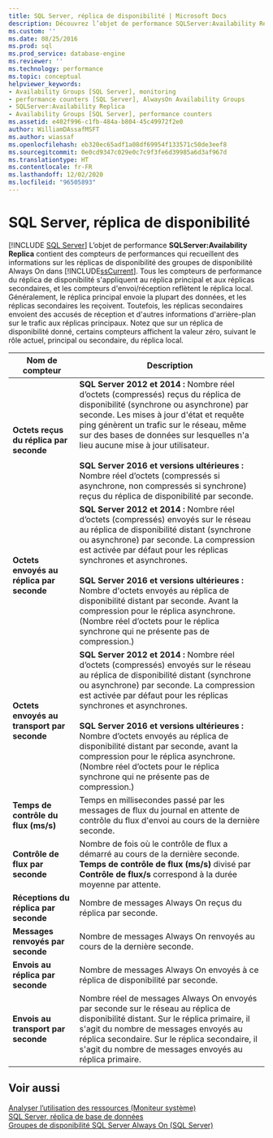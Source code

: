 ```yaml
---
title: SQL Server, réplica de disponibilité | Microsoft Docs
description: Découvrez l’objet de performance SQLServer:Availability Replica, qui contient des compteurs de performances sur les réplicas de disponibilité des groupes de disponibilité Always On.
ms.custom: ''
ms.date: 08/25/2016
ms.prod: sql
ms.prod_service: database-engine
ms.reviewer: ''
ms.technology: performance
ms.topic: conceptual
helpviewer_keywords:
- Availability Groups [SQL Server], monitoring
- performance counters [SQL Server], AlwaysOn Availability Groups
- SQLServer:Availability Replica
- Availability Groups [SQL Server], performance counters
ms.assetid: e402f996-c1fb-484a-b804-45c49972f2e0
author: WilliamDAssafMSFT
ms.author: wiassaf
ms.openlocfilehash: eb320ec65adf1a08df69954f133571c50de3eef8
ms.sourcegitcommit: 0e0cd9347c029e0c7c9f3fe6d39985a6d3af967d
ms.translationtype: HT
ms.contentlocale: fr-FR
ms.lasthandoff: 12/02/2020
ms.locfileid: "96505893"
---
```

# <a name="sql-server-availability-replica"></a>SQL Server, réplica de disponibilité

 [!INCLUDE [SQL Server](../../includes/applies-to-version/sqlserver.md)]
  L’objet de performance **SQLServer:Availability Replica** contient des compteurs de performances qui recueillent des informations sur les réplicas de disponibilité des groupes de disponibilité Always On dans [!INCLUDE[ssCurrent](../../includes/sscurrent-md.md)]. Tous les compteurs de performance du réplica de disponibilité s'appliquent au réplica principal et aux réplicas secondaires, et les compteurs d'envoi/réception reflètent le réplica local. Généralement, le réplica principal envoie la plupart des données, et les réplicas secondaires les reçoivent. Toutefois, les réplicas secondaires envoient des accusés de réception et d'autres informations d'arrière-plan sur le trafic aux réplicas principaux. Notez que sur un réplica de disponibilité donné, certains compteurs affichent la valeur zéro, suivant le rôle actuel, principal ou secondaire, du réplica local.  
  
|Nom de compteur|Description|  
|------------------|-----------------|  
|**Octets reçus du réplica par seconde**|**SQL Server 2012 et 2014 :** Nombre réel d’octets (compressés) reçus du réplica de disponibilité (synchrone ou asynchrone) par seconde. Les mises à jour d'état et requête ping génèrent un trafic sur le réseau, même sur des bases de données sur lesquelles n'a lieu aucune mise à jour utilisateur. <BR/> <BR/> **SQL Server 2016 et versions ultérieures :** Nombre réel d’octets (compressés si asynchrone, non compressés si synchrone) reçus du réplica de disponibilité par seconde.|  
|**Octets envoyés au réplica par seconde**|**SQL Server 2012 et 2014 :** Nombre réel d’octets (compressés) envoyés sur le réseau au réplica de disponibilité distant (synchrone ou asynchrone) par seconde. La compression est activée par défaut pour les réplicas synchrones et asynchrones. <BR/> <BR/> **SQL Server 2016 et versions ultérieures :** Nombre d'octets envoyés au réplica de disponibilité distant par seconde. Avant la compression pour le réplica asynchrone. (Nombre réel d’octets pour le réplica synchrone qui ne présente pas de compression.)|  
|**Octets envoyés au transport par seconde**|**SQL Server 2012 et 2014 :** Nombre réel d’octets (compressés) envoyés sur le réseau au réplica de disponibilité distant (synchrone ou asynchrone) par seconde. La compression est activée par défaut pour les réplicas synchrones et asynchrones. <BR/> <BR/> **SQL Server 2016 et versions ultérieures :** Nombre d’octets envoyés au réplica de disponibilité distant par seconde, avant la compression pour le réplica asynchrone. (Nombre réel d’octets pour le réplica synchrone qui ne présente pas de compression.)|  
|**Temps de contrôle du flux (ms/s)**|Temps en millisecondes passé par les messages de flux du journal en attente de contrôle du flux d'envoi au cours de la dernière seconde.|  
|**Contrôle de flux par seconde**|Nombre de fois où le contrôle de flux a démarré au cours de la dernière seconde. **Temps de contrôle de flux (ms/s)** divisé par **Contrôle de flux/s** correspond à la durée moyenne par attente.|  
|**Réceptions du réplica par seconde**|Nombre de messages Always On reçus du réplica par seconde.|  
|**Messages renvoyés par seconde**|Nombre de messages Always On renvoyés au cours de la dernière seconde.|  
|**Envois au réplica par seconde**|Nombre de messages Always On envoyés à ce réplica de disponibilité par seconde.|  
|**Envois au transport par seconde**|Nombre réel de messages Always On envoyés par seconde sur le réseau au réplica de disponibilité distant. Sur le réplica primaire, il s'agit du nombre de messages envoyés au réplica secondaire. Sur le réplica secondaire, il s'agit du nombre de messages envoyés au réplica primaire.|  
  
## <a name="see-also"></a>Voir aussi 
 
 [Analyser l’utilisation des ressources &#40;Moniteur système&#41;](../../relational-databases/performance-monitor/monitor-resource-usage-system-monitor.md)   
 [SQL Server, réplica de base de données](../../relational-databases/performance-monitor/sql-server-database-replica.md)   
 [Groupes de disponibilité SQL Server Always On (SQL Server)](../../database-engine/availability-groups/windows/always-on-availability-groups-sql-server.md)  
  
  
